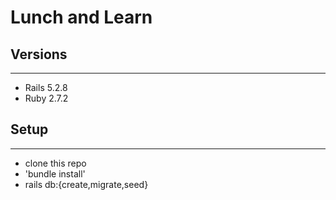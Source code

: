 # Lunch and Learn

## Versions
------------------
- Rails 5.2.8
- Ruby 2.7.2


## Setup
------------
- clone this repo
- 'bundle install'
- rails db:{create,migrate,seed}
